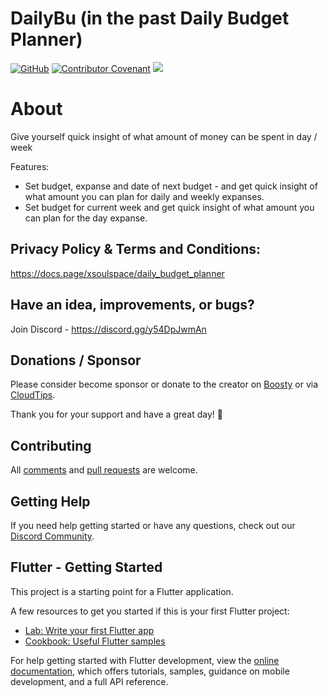 # DailyBu (in the past Daily Budget Planner)

[![GitHub](https://img.shields.io/github/license/xsoulspace/daily_budget_planner)](LICENSE)
[![Contributor Covenant](https://img.shields.io/badge/Contributor%20Covenant-v2.0%20adopted-ff69b4.svg)](CODE_OF_CONDUCT.md)
<a title="Discord" href="https://discord.com/invite/y54DpJwmAn" ><img src="https://img.shields.io/discord/696688204476055592.svg" /></a>

# About

Give yourself quick insight of what amount of money can be spent in day / week

Features:

- Set budget, expanse and date of next budget - and get quick insight of what amount you can plan for daily and weekly expanses.
- Set budget for current week and get quick insight of what amount you can plan for the day expanse.

## Privacy Policy & Terms and Conditions:

https://docs.page/xsoulspace/daily_budget_planner

## Have an idea, improvements, or bugs?

Join Discord - https://discord.gg/y54DpJwmAn

## Donations / Sponsor

Please consider become sponsor or donate to the creator on [Boosty](https://boosty.to/arenukvern) or via [CloudTips](https://pay.cloudtips.ru/p/1629cd27).

Thank you for your support and have a great day! 🌄

## Contributing

All [comments](https://github.com/xsoulspace/daily_budget_planner/issues) and [pull requests](https://github.com/xsoulspace/daily_budget_planner/pulls) are welcome.

## Getting Help

If you need help getting started or have any questions, check out our [Discord Community](https://discord.gg/y54DpJwmAn).

## Flutter - Getting Started

This project is a starting point for a Flutter application.

A few resources to get you started if this is your first Flutter project:

- [Lab: Write your first Flutter app](https://docs.flutter.dev/get-started/codelab)
- [Cookbook: Useful Flutter samples](https://docs.flutter.dev/cookbook)

For help getting started with Flutter development, view the
[online documentation](https://docs.flutter.dev/), which offers tutorials,
samples, guidance on mobile development, and a full API reference.
